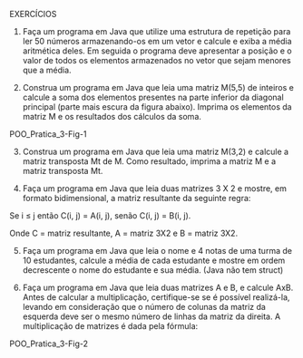 EXERCÍCIOS

 

1)   Faça um programa em Java que utilize uma estrutura de repetição para ler 50 números armazenando-os em um vetor e calcule e exiba a média aritmética deles. Em seguida o programa deve apresentar a posição e o valor de todos os elementos armazenados no vetor que sejam menores que a média.

2)   Construa um programa em Java que leia uma matriz M(5,5) de inteiros e calcule a soma dos elementos presentes na parte inferior da diagonal principal (parte mais escura da figura abaixo). Imprima os elementos da matriz M e os resultados dos cálculos da soma.

POO_Pratica_3-Fig-1

3)   Construa um programa em Java que leia uma matriz M(3,2) e calcule a matriz transposta Mt de M. Como resultado, imprima a matriz M e a matriz transposta Mt.

4)   Faça um programa em Java que leia duas matrizes 3 X 2 e mostre, em formato bidimensional, a matriz resultante da seguinte regra:

Se i  ≤  j então  C(i, j) = A(i, j), senão  C(i, j) = B(i, j).

Onde C = matriz resultante, A = matriz 3X2 e B = matriz 3X2.

 

5)   Faça um programa em Java que leia o nome e 4 notas de uma turma de 10 estudantes,  calcule a média de cada estudante e mostre em ordem decrescente o nome do estudante e sua média. (Java não tem struct)

6)   Faça um programa em Java que leia duas matrizes A e B, e calcule AxB. Antes de calcular a multiplicação, certifique-se se é possível realizá-la, levando em consideração que o número de colunas da matriz da esquerda deve ser o mesmo número de linhas da matriz da direita. A multiplicação de matrizes é dada pela fórmula:

POO_Pratica_3-Fig-2